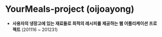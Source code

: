 # YourMeals-project (oijoayong)
- **사용자의 냉장고에 있는 재료들로 최적의 레시피를 제공하는 웹 어플리케이션 프로젝트** (201116 ~ 201231)
